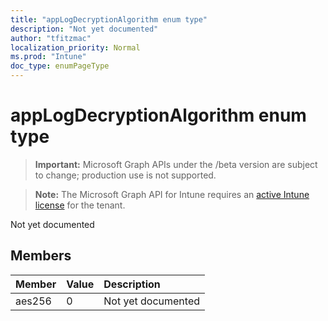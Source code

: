 ```yaml
---
title: "appLogDecryptionAlgorithm enum type"
description: "Not yet documented"
author: "tfitzmac"
localization_priority: Normal
ms.prod: "Intune"
doc_type: enumPageType
---
```


# appLogDecryptionAlgorithm enum type

> **Important:** Microsoft Graph APIs under the /beta version are subject to change; production use is not supported.

> **Note:** The Microsoft Graph API for Intune requires an [active Intune license](https://go.microsoft.com/fwlink/?linkid=839381) for the tenant.

Not yet documented

## Members
|Member|Value|Description|
|:---|:---|:---|
|aes256|0|Not yet documented|





